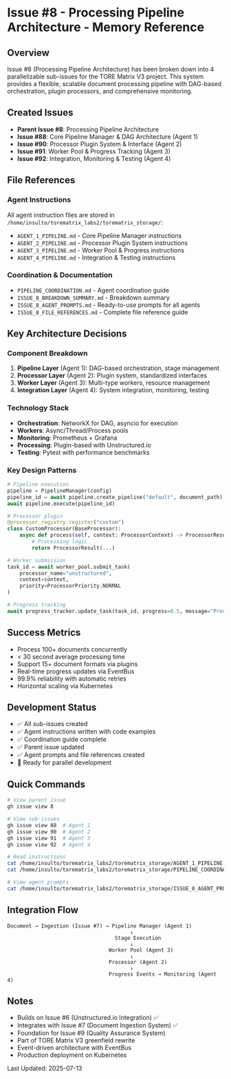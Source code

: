 # Issue #8 - Processing Pipeline Architecture - Memory Reference

## Overview
Issue #8 (Processing Pipeline Architecture) has been broken down into 4 parallelizable sub-issues for the TORE Matrix V3 project. This system provides a flexible, scalable document processing pipeline with DAG-based orchestration, plugin processors, and comprehensive monitoring.

## Created Issues
- **Parent Issue #8**: Processing Pipeline Architecture
- **Issue #88**: Core Pipeline Manager & DAG Architecture (Agent 1)
- **Issue #90**: Processor Plugin System & Interface (Agent 2)
- **Issue #91**: Worker Pool & Progress Tracking (Agent 3)
- **Issue #92**: Integration, Monitoring & Testing (Agent 4)

## File References

### Agent Instructions
All agent instruction files are stored in `/home/insulto/torematrix_labs2/torematrix_storage/`:
- `AGENT_1_PIPELINE.md` - Core Pipeline Manager instructions
- `AGENT_2_PIPELINE.md` - Processor Plugin System instructions
- `AGENT_3_PIPELINE.md` - Worker Pool & Progress instructions
- `AGENT_4_PIPELINE.md` - Integration & Testing instructions

### Coordination & Documentation
- `PIPELINE_COORDINATION.md` - Agent coordination guide
- `ISSUE_8_BREAKDOWN_SUMMARY.md` - Breakdown summary
- `ISSUE_8_AGENT_PROMPTS.md` - Ready-to-use prompts for all agents
- `ISSUE_8_FILE_REFERENCES.md` - Complete file reference guide

## Key Architecture Decisions

### Component Breakdown
1. **Pipeline Layer** (Agent 1): DAG-based orchestration, stage management
2. **Processor Layer** (Agent 2): Plugin system, standardized interfaces
3. **Worker Layer** (Agent 3): Multi-type workers, resource management
4. **Integration Layer** (Agent 4): System integration, monitoring, testing

### Technology Stack
- **Orchestration**: NetworkX for DAG, asyncio for execution
- **Workers**: Async/Thread/Process pools
- **Monitoring**: Prometheus + Grafana
- **Processing**: Plugin-based with Unstructured.io
- **Testing**: Pytest with performance benchmarks

### Key Design Patterns
```python
# Pipeline execution
pipeline = PipelineManager(config)
pipeline_id = await pipeline.create_pipeline("default", document_path)
await pipeline.execute(pipeline_id)

# Processor plugin
@processor_registry.register("custom")
class CustomProcessor(BaseProcessor):
    async def process(self, context: ProcessorContext) -> ProcessorResult:
        # Processing logic
        return ProcessorResult(...)

# Worker submission
task_id = await worker_pool.submit_task(
    processor_name="unstructured",
    context=context,
    priority=ProcessorPriority.NORMAL
)

# Progress tracking
await progress_tracker.update_task(task_id, progress=0.5, message="Processing...")
```

## Success Metrics
- Process 100+ documents concurrently
- < 30 second average processing time
- Support 15+ document formats via plugins
- Real-time progress updates via EventBus
- 99.9% reliability with automatic retries
- Horizontal scaling via Kubernetes

## Development Status
- ✅ All sub-issues created
- ✅ Agent instructions written with code examples
- ✅ Coordination guide complete
- ✅ Parent issue updated
- ✅ Agent prompts and file references created
- 🔄 Ready for parallel development

## Quick Commands
```bash
# View parent issue
gh issue view 8

# View sub-issues
gh issue view 88  # Agent 1
gh issue view 90  # Agent 2
gh issue view 91  # Agent 3
gh issue view 92  # Agent 4

# Read instructions
cat /home/insulto/torematrix_labs2/torematrix_storage/AGENT_1_PIPELINE.md
cat /home/insulto/torematrix_labs2/torematrix_storage/PIPELINE_COORDINATION.md

# View agent prompts
cat /home/insulto/torematrix_labs2/torematrix_storage/ISSUE_8_AGENT_PROMPTS.md
```

## Integration Flow
```
Document → Ingestion (Issue #7) → Pipeline Manager (Agent 1)
                                        ↓
                                   Stage Execution
                                        ↓
                                 Worker Pool (Agent 3)
                                        ↓
                                 Processor (Agent 2)
                                        ↓
                                 Progress Events → Monitoring (Agent 4)
```

## Notes
- Builds on Issue #6 (Unstructured.io Integration) ✅
- Integrates with Issue #7 (Document Ingestion System) ✅
- Foundation for Issue #9 (Quality Assurance System)
- Part of TORE Matrix V3 greenfield rewrite
- Event-driven architecture with EventBus
- Production deployment on Kubernetes

Last Updated: 2025-07-13